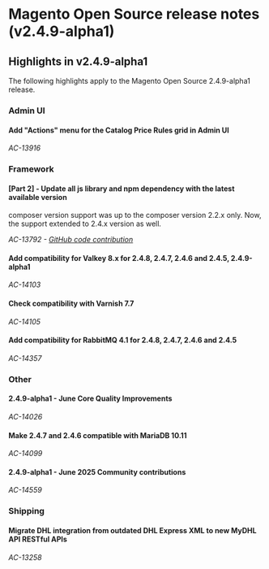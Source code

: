 # Magento Open Source release notes (v2.4.9-alpha1)

## Highlights in v2.4.9-alpha1

The following highlights apply to the Magento Open Source 2.4.9-alpha1 release.

### Admin UI

#### Add &quot;Actions&quot; menu for the Catalog Price Rules grid in Admin UI

_AC-13916_

### Framework

#### [Part 2] - Update all js library and npm dependency with the latest available version

composer version support was up to the composer version 2.2.x only. Now, the support extended to 2.4.x version as well.

_AC-13792 - [GitHub code contribution](https://github.com/magento/magento2/commit/19844aa0)_

#### Add compatibility for Valkey 8.x for 2.4.8, 2.4.7, 2.4.6 and 2.4.5, 2.4.9-alpha1

_AC-14103_

#### Check compatibility with Varnish 7.7

_AC-14105_

#### Add compatibility for RabbitMQ 4.1 for 2.4.8, 2.4.7, 2.4.6 and 2.4.5

_AC-14357_

### Other

#### 2.4.9-alpha1 - June Core Quality Improvements

_AC-14026_

#### Make 2.4.7 and 2.4.6 compatible with MariaDB 10.11

_AC-14099_

#### 2.4.9-alpha1 - June 2025 Community contributions

_AC-14559_

### Shipping

#### Migrate DHL integration from outdated DHL Express XML to new MyDHL API RESTful APIs

_AC-13258_
